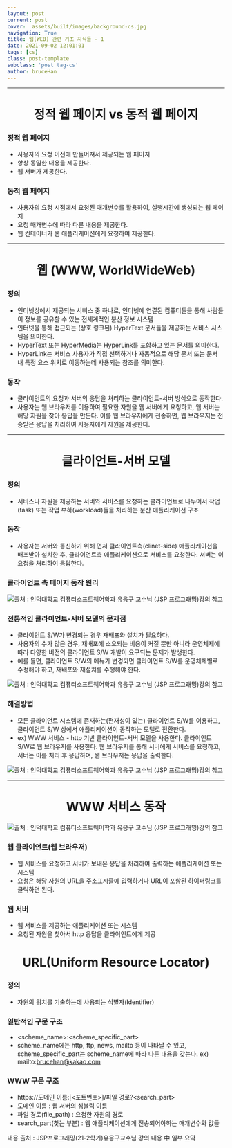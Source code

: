 ```yaml
---
layout: post
current: post
cover:  assets/built/images/background-cs.jpg
navigation: True
title: 웹(WEB) 관련 기초 지식들 - 1
date: 2021-09-02 12:01:01
tags: [cs]
class: post-template
subclass: 'post tag-cs'
author: bruceHan
---
```


  
---  

# <center>정적 웹 페이지 vs 동적 웹 페이지</center>
  


### 정적 웹 페이지

* 사용자의 요청 이전에 만들어져서 제공되는 웹 페이지 
* 항상 동일한 내용을 제공한다. 
* 웹 서버가 제공한다.

### 동적 웹 페이지

* 사용자의 요청 시점에서 요청된 매개변수를 활용하여, 실행시간에 생성되는 웹 페이지
* 요청 매개변수에 따라 다른 내용을 제공한다.
* 웹 컨테이너가 웹 애플리케이션에게 요청하여 제공한다.

---

# <center>웹 (WWW, WorldWideWeb)</center>

### 정의

* 인터넷상에서 제공되는 서비스 중 하나로, 인터넷에 연결된 컴퓨터들을 통해 사람들이 정보를 공유할 수 있는 전세계적인 분산 정보 시스템
* 인터넷을 통해 접근되는 (상호 링크된) HyperText 문서들을 제공하는 서비스 시스템을 의미한다.
* HyperText 또는 HyperMedia는 HyperLink를 포함하고 있는 문서를 의미한다.
* HyperLink는 서비스 사용자가 직접 선택하거나 자동적으로 해당 문서 또는 문서 내 특정 요소 위치로 이동하는데 사용되는 참조를 의미한다.

### 동작

* 클라이언트의 요청과 서버의 응답을 처리하는 클라이언트-서버 방식으로 동작한다.
* 사용자는 웹 브라우저를 이용하여 필요한 자원을 웹 서버에게 요청하고, 웹 서버는 해당 자원을 찾아 응답을 만든다.  이를 웹 브라우저에게 전송하면, 웹 브라우저는 전송받은 응답을 처리하여 사용자에게 자원을 제공한다.

---
# <center>클라이언트-서버 모델</center>
### 정의
* 서비스나 자원을 제공하는 서버와 서비스를 요청하는 클라이언트로 나누어서 작업(task) 또는 작업 부하(workload)들을 처리하는 분산 애플리케이션 구조

### 동작
* 사용자는 서버와 통신하기 위해 먼저 클라이언트측(clinet-side) 애플리케이션을 배포받아 설치한 후, 클라이언트측 애플리케이션으로 서비스를 요청한다. 서버는 이 요청을 처리하여 응답한다.

### 클라이언트 측 페이지 동작 원리

![출처 : 인덕대학교 컴퓨터소프트웨어학과 유응구 교수님 (JSP 프로그래밍)강의 참고][serverImage]

[serverImage]: ../../assets/images/web-basic-server1.JPG "To go server1 image"

  
   
### 전통적인 클라이언트-서버 모델의 문제점

* 클라이언트 S/W가 변경되는 경우 재배포와 설치가 필요하다.
* 사용자의 수가 많은 경우, 재배포에 소요되는 비용이 커질 뿐만 아니라 운영체제에 따라 다양한 버전의 클라이언트 S/W 개발이 요구되는 문제가 발생한다.
* 예를 들면, 클라이언트 S/W의 메뉴가 변경되면 클라이언트 S/W를 운영체제별로 수정해야 하고, 재배포와 재설치를 수행해야 한다.

![출처 : 인덕대학교 컴퓨터소프트웨어학과 유응구 교수님 (JSP 프로그래밍)강의 참고][serverImage2]

[serverImage2]: ../../assets/images/web-basic-server2.jpg "To go server2 image"

### 해결방법
* 모든 클라이언트 시스템에 존재하는(편재성이 있는) 클라이언트 S/W를 이용하고, 클라이언트 S/W 상에서 애플리케이션이 동작하는 모델로 전환한다.
* ex) WWW 서비스 - http 기반 클라이언트-서버 모델을 사용한다. 클라이언트 S/W로 웹 브라우저를 사용한다. 웹 브라우저를 통해 서버에게 서비스를 요청하고, 서버는 이를 처리 후 응답하며, 웹 브라우저는 응답을 출력한다.

![출처 : 인덕대학교 컴퓨터소프트웨어학과 유응구 교수님 (JSP 프로그래밍)강의 참고][serverImage3]

[serverImage3]: ../../assets/images/web-basic-server3.jpg "To go server3 image"
  
  
---

# <center>WWW 서비스 동작</center>

![출처 : 인덕대학교 컴퓨터소프트웨어학과 유응구 교수님 (JSP 프로그래밍)강의 참고][serverImage4]

[serverImage4]: ../../assets/images/web-basic-server4.jpg "To go server4 image"

### 웹 클라이언트(웹 브라우저)
* 웹 서비스를 요청하고 서버가 보내온 응답을 처리하여 출력하는 애플리케이션 또는 시스템
* 요청은 해당 자원의 URL을 주소표시줄에 입력하거나 URL이 포함된 하이퍼링크를 클릭하면 된다.

### 웹 서버
* 웹 서비스를 제공하는 애플리케이션 또는 시스템
* 요청된 자원을 찾아서 http 응답을 클라이언트에게 제공

# <center>URL(Uniform Resource Locator)</center>

### 정의
* 자원의 위치를 기술하는데 사용되는 식별자(Identifier)

### 일반적인 구문 구조
* <scheme_name>:<scheme_specific_part>
* scheme_name에는 http, ftp, news, mailto 등이 나타날 수 있고, scheme_specific_part는 scheme_name에 따라 다른 내용을 갖는다. ex) mailto:brucehan@kakao.com

### WWW 구문 구조
* https://도메인 이름:[<포트번호>]/파일 경로?<search_part>
* 도메인 이름 : 웹 서버의 심볼릭 이름
* 파일 경로(file_path) : 요청한 자원의 경로
* search_part(찾는 부분) : 웹 애플리케이션에게 전송되어야하는 매개변수와 값들
  
  
  
  

내용 출처 : JSP프로그래밍(21-2학기)유응구교수님 강의 내용 中 일부 요약